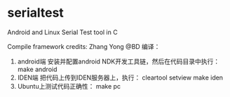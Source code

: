 # serialtest
Android and Linux Serial Test tool in C

Compile framework credits: Zhang Yong @BD
编译：
1) android端
    安装并配置android NDK开发工具链，然后在代码目录中执行：make android
2) IDEN端
    把代码上传到IDEN服务器上，执行：
        cleartool setview <YourViewName>
        make iden
3) Ubuntu上测试代码正确性：
    make pc
